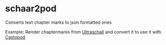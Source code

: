 # schaar2pod

Converts text chapter marks to json formatted ones

Example: Render chaptermarks from [Ultraschall](https://ultraschall.fm/) and convert it to use it with [Castopod](https://castopod.org/)
